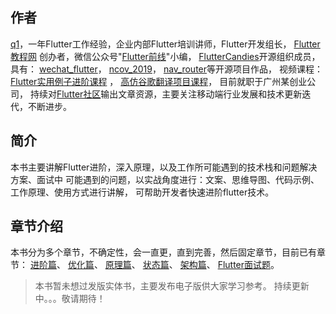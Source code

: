 ## 作者
[q1](https://github.com/ahyangnb)，一年Flutter工作经验，企业内部Flutter培训讲师，Flutter开发组长，
[Flutter教程网](http://www.flutterj.com/)
创办者，微信公众号"[Flutter前线](http://www.flutterj.com/content/uploadfile/202001/87441578227752.png)"小编，
[FlutterCandies](https://github.com/fluttercandies)开源组织成员，具有：
[wechat_flutter](https://github.com/fluttercandies/wechat_flutter)，
[ncov_2019](https://github.com/fluttercandies/ncov_2019)，
[nav_router](https://github.com/fluttercandies/nav_router)等开源项目作品，
视频课程：[Flutter实用例子进阶课程](http://www.flutterj.com/?post=124) ，
[高仿谷歌翻译项目课程](http://www.flutterj.com/?post=73)，
目前就职于广州某创业公司，
持续对[Flutter社区](https://flutter.cn/)输出文章资源，主要关注移动端行业发展和技术更新迭代，不断进步。


## 简介
本书主要讲解Flutter进阶，深入原理，以及工作所可能遇到的技术栈和问题解决方案、面试中
可能遇到的问题，以实战角度进行：文案、思维导图、代码示例、工作原理、使用方式进行讲解，
可帮助开发者快速进阶flutter技术。

## 章节介绍
本书分为多个章节，不确定性，会一直更，直到完善，然后固定章节，目前已有章节：
[进阶篇](chapter1)、
[优化篇](chapter2)、
[原理篇](chapter3)、
[状态篇](chapter4)、
[架构篇](chapter5)、
[Flutter面试题](https://github.com/ahyangnb/flutter_interview)。

> 本书暂未想过发版实体书，主要发布电子版供大家学习参考。
> 持续更新中。。。敬请期待！

